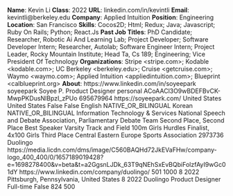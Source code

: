 **Name**: Kevin Li
**Class**: 2022
**URL**: linkedin\.com/in/kevintli
**Email**: kevintli@berkeley\.edu
**Company**: Applied Intuition
**Position**: Engineering
**Location**: San Francisco
**Skills**: Cocos2D; Html; Redux; Java; Javascript; Ruby On Rails; Python; React\.Js
**Past Job Titles**: PhD Candidate; Researcher, Robotic Ai And Learning Lab; Project Developer; Software Developer Intern; Researcher, Autolab; Software Engineer Intern; Project Leader, Rocky Mountain Institute; Head Ta, Cs 189; Engineering; Vice President Of Technology
**Organizations**: Stripe <stripe\.com>; Kodable <kodable\.com>; UC Berkeley <berkeley\.edu>; Cruise <getcruise\.com>; Waymo <waymo\.com>; Applied Intuition <appliedintuition\.com>; Blueprint <calblueprint\.org>
**About**: https://www\.linkedin\.com/in/soyeepark soyeepark Soyee P\. Product Designer personal ACoAACl3O9wBDEFBvCK\-MwpPKDusNlBpzI\_zPUo 695679964 https://soyeepark\.com/  United States United States False False English NATIVE\_OR\_BILINGUAL Korean NATIVE\_OR\_BILINGUAL Information Technology & Services National Speech and Debate Association, Parliamentary Debate Team Second Place, Second Place Best Speaker Varsity Track and Field 100m Girls Hurdles Finalist, 4x100 Girls Third Place Central Eastern Europe Sports Association 2973736 Duolingo https://media\.licdn\.com/dms/image/C560BAQHd72JkEVaFHw/company\-logo\_400\_400/0/1657189019428?e=1698278400&v=beta&t=a2GgsnLJDk\_63T9qNEhSxEvBQbiFolzfAyI9wGc01dY https://www\.linkedin\.com/company/duolingo/ 501 1000 8 2022 Pittsburgh, Pennsylvania, United States 8 2022 Duolingo Product Designer Full\-time False 824 500
